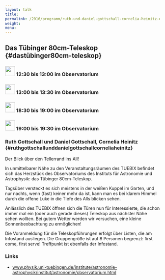 ```yaml
---
layout: talk
title:
permalink: /2016/programm/ruth-und-daniel-gottschall-cornelia-heinitz-das-tuebinger-80cm-teleskop/
weight: 
menu:
---
```

## Das Tübinger 80cm-Teleskop {#dastübinger80cm-teleskop}

### <img height = "32" src="../../../images/talk.svg"> 12:30 bis 13:00 im Observatorium

### <img height = "32" src="../../../images/talk.svg"> 13:00 bis 13:30 im Observatorium

### <img height = "32" src="../../../images/talk.svg"> 18:30 bis 19:00 im Observatorium

### <img height = "32" src="../../../images/talk.svg"> 19:00 bis 19:30 im Observatorium

### Ruth Gottschall und Daniel Gottschall, Cornelia Heinitz {#ruthgottschallunddanielgottschallcorneliaheinitz}

Der Blick über den Tellerrand ins All!

In unmittelbarer Nähe zu den Veranstaltungsräumen des TUEBIX befindet sich das Herzstück des Observatoriums des Instituts für Astronomie und Astrophysik:
das Tübinger 80cm-Teleskop.

Tagsüber versteckt es sich meistens in der weißen Kuppel im Garten, und nur nachts, wenn (fast) keiner mehr da ist, kann man es bei klarem Himmel durch die offene Luke in die Tiefe des Alls blicken sehen.

Anlässlich des TUEBIX öffnen sich die Türen nun für Interessierte, die schon immer mal ein (oder auch gerade dieses) Teleskop aus nächster Nähe sehen wollten.
Bei gutem Wetter werden wir versuchen, eine kleine Sonnenbeobachtung zu ermöglichen!

Die Voranmeldung für die Teleskopführungen erfolgt über Listen, die am Infostand ausliegen.
Die Gruppengröße ist auf 8 Personen begrenzt: first come, first serve!
Treffpunkt ist ebenfalls der Infostand.

### Links

- <a href="http://www.physik.uni-tuebingen.de/institute/astronomie-astrophysik/institut/astronomie/observatorium.html" target="_blank">www.physik.uni-tuebingen.de/institute/astronomie-astrophysik/institut/astronomie/observatorium.html</a>
